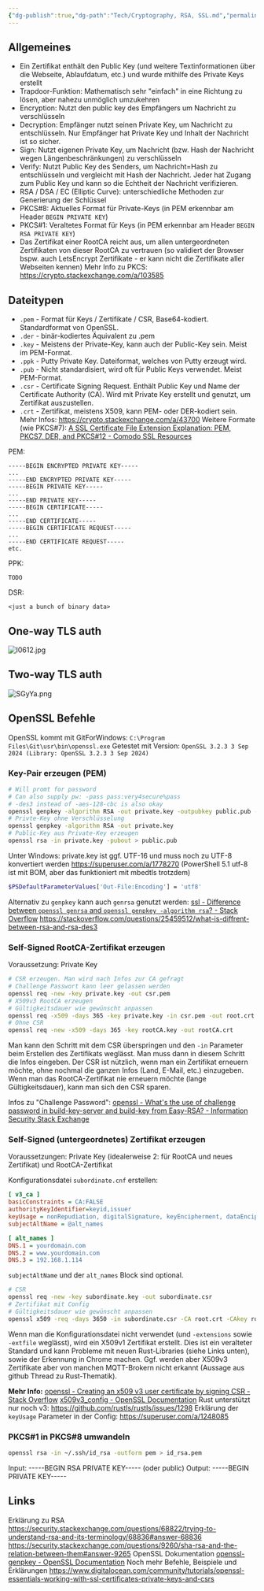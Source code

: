 ```yaml
---
{"dg-publish":true,"dg-path":"Tech/Cryptography, RSA, SSL.md","permalink":"/tech/cryptography-rsa-ssl/","tags":["knowledge-base","german"],"created":"2024-12-06T15:30:53.740+01:00","updated":"2025-05-24T12:53:57.515+02:00"}
---
```


## Allgemeines
- Ein Zertifikat enthält den Public Key (und weitere Textinformationen über die Webseite, Ablaufdatum, etc.) und wurde mithilfe des Private Keys erstellt
- Trapdoor-Funktion: Mathematisch sehr "einfach" in eine Richtung zu lösen, aber nahezu unmöglich umzukehren
- Encryption: Nutzt den public key des Empfängers um Nachricht zu verschlüsseln
- Decryption: Empfänger nutzt seinen Private Key, um Nachricht zu entschlüsseln. Nur Empfänger hat Private Key und Inhalt der Nachricht ist so sicher.
- Sign: Nutzt eigenen Private Key, um Nachricht (bzw. Hash der Nachricht wegen Längenbeschränkungen) zu verschlüsseln
- Verify: Nutzt Public Key des Senders, um Nachricht=Hash zu entschlüsseln und vergleicht mit Hash der Nachricht. Jeder hat Zugang zum Public Key und kann so die Echtheit der Nachricht verifizieren.
- RSA / DSA / EC (Elliptic Curve): unterschiedliche Methoden zur Generierung der Schlüssel
- PKCS#8: Aktuelles Format für Private-Keys (in PEM erkennbar am Header `BEGIN PRIVATE KEY`)
- PKCS#1: Veraltetes Format für Keys (in PEM erkennbar am Header `BEGIN RSA PRIVATE KEY`)
- Das Zertifikat einer RootCA reicht aus, um allen untergeordneten Zertifikaten von dieser RootCA zu vertrauen (so validiert der Browser bspw. auch LetsEncrypt Zertifikate - er kann nicht die Zertifikate aller Webseiten kennen)
Mehr Info zu PKCS: https://crypto.stackexchange.com/a/103585
## Dateitypen
- `.pem` - Format für Keys / Zertifikate / CSR, Base64-kodiert. Standardformat von OpenSSL.
- `.der` - binär-kodiertes Äquivalent zu .pem
- `.key` - Meistens der Private-Key, kann auch der Public-Key sein. Meist im PEM-Format.
- `.ppk` - Putty Private Key. Dateiformat, welches von Putty erzeugt wird.
- `.pub` - Nicht standardisiert, wird oft für Public Keys verwendet. Meist PEM-Format.
- `.csr` - Certificate Signing Request. Enthält Public Key und Name der Certificate Authority (CA). Wird mit Private Key erstellt und genutzt, um Zertifikat auszustellen.
- `.crt` - Zertifikat, meistens X509, kann PEM- oder DER-kodiert sein.
Mehr Infos: https://crypto.stackexchange.com/a/43700
Weitere Formate (wie PKCS#7): [A SSL Certificate File Extension Explanation: PEM, PKCS7, DER, and PKCS#12 - Comodo SSL Resources](https://comodosslstore.com/resources/a-ssl-certificate-file-extension-explanation-pem-pkcs7-der-and-pkcs12/)

PEM:
```
-----BEGIN ENCRYPTED PRIVATE KEY-----
...
-----END ENCRYPTED PRIVATE KEY-----
-----BEGIN PRIVATE KEY-----
...
-----END PRIVATE KEY-----
-----BEGIN CERTIFICATE-----
...
-----END CERTIFICATE-----
-----BEGIN CERTIFICATE REQUEST-----
...
-----END CERTIFICATE REQUEST-----
etc.
```

PPK:
```
TODO
```

DSR:
```
<just a bunch of binary data>
```
## One-way TLS auth
![I0612.jpg](/img/user/_attachments/I0612.jpg)
## Two-way TLS auth
![SGyYa.png](/img/user/_attachments/SGyYa.png)
## OpenSSL Befehle
OpenSSL kommt mit GitForWindows: `C:\Program Files\Git\usr\bin\openssl.exe`
Getestet mit Version: `OpenSSL 3.2.3 3 Sep 2024 (Library: OpenSSL 3.2.3 3 Sep 2024)`
### Key-Pair erzeugen (PEM)
```bash
# Will promt for password
# Can also supply pw: -pass pass:very4secure%pass
# -des3 instead of -aes-128-cbc is also okay
openssl genpkey -algorithm RSA -out private.key -outpubkey public.pub -aes-128-cbc
# Privte-Key ohne Verschlüsselung
openssl genpkey -algorithm RSA -out private.key
# Public-Key aus Private-Key erzeugen
openssl rsa -in private.key -pubout > public.pub
```
Unter Windows: private.key ist ggf. UTF-16 und muss noch zu UTF-8 konvertiert werden https://superuser.com/a/1778270 (PowerShell 5.1 utf-8 ist mit BOM, aber das funktioniert mit mbedtls trotzdem)
```bash
$PSDefaultParameterValues['Out-File:Encoding'] = 'utf8'
```
Alternativ zu `genpkey` kann auch `genrsa` genutzt werden:
[ssl - Difference between `openssl genrsa` and `openssl genpkey -algorithm rsa`? - Stack Overflow](https://stackoverflow.com/questions/65449771/difference-between-openssl-genrsa-and-openssl-genpkey-algorithm-rsa)
https://stackoverflow.com/questions/25459512/what-is-diffrent-between-rsa-and-rsa-des3
### Self-Signed RootCA-Zertifikat erzeugen
Voraussetzung: Private Key
```bash
# CSR erzeugen. Man wird nach Infos zur CA gefragt
# Challenge Passwort kann leer gelassen werden
openssl req -new -key private.key -out csr.pem
# X509v3 RootCA erzeugen
# Gültigkeitsdauer wie gewünscht anpassen
openssl req -x509 -days 365 -key private.key -in csr.pem -out root.crt
# Ohne CSR
openssl req -new -x509 -days 365 -key rootCA.key -out rootCA.crt
```
Man kann den Schritt mit dem CSR überspringen und den `-in` Parameter beim Erstellen des Zertifikats weglässt. Man muss dann in diesem Schritt die Infos eingeben. 
Der CSR ist nützlich, wenn man ein Zertifikat erneuern möchte, ohne nochmal die ganzen Infos (Land, E-Mail, etc.) einzugeben. Wenn man das RootCA-Zertifikat nie erneuern möchte (lange Gültigkeitsdauer), kann man sich den CSR sparen.

Infos zu "Challenge Password": [openssl - What's the use of challenge password in build-key-server and build-key from Easy-RSA? - Information Security Stack Exchange](https://security.stackexchange.com/questions/77028/whats-the-use-of-challenge-password-in-build-key-server-and-build-key-from-easy/77082#77082)
### Self-Signed (untergeordnetes) Zertifikat erzeugen
Voraussetzungen: Private Key (idealerweise 2: für RootCA und neues Zertifikat) und RootCA-Zertifikat

Konfigurationsdatei `subordinate.cnf` erstellen:
```ini
[ v3_ca ]
basicConstraints = CA:FALSE
authorityKeyIdentifier=keyid,issuer
keyUsage = nonRepudiation, digitalSignature, keyEncipherment, dataEncipherment
subjectAltName = @alt_names

[ alt_names ]
DNS.1 = yourdomain.com
DNS.2 = www.yourdomain.com
DNS.3 = 192.168.1.114
```
`subjectAltName`  und der `alt_names` Block sind optional.

```bash
# CSR
openssl req -new -key subordinate.key -out subordinate.csr
# Zertifikat mit Config
# Gültigkeitsdauer wie gewünscht anpassen
openssl x509 -req -days 3650 -in subordinate.csr -CA root.crt -CAkey root.key -CAcreateserial -out subordinate.crt -extfile subordinate.cnf -extensions v3_ca
```
Wenn man die Konfigurationsdatei nicht verwendet (und `-extensions` sowie `-extfile` weglässt), wird ein X509v1 Zertifikat erstellt. Dies ist ein veralteter Standard und kann Probleme mit neuen Rust-Libraries (siehe Links unten), sowie der Erkennung in Chrome machen.
Ggf. werden aber X509v3 Zertifikate aber von manchen MQTT-Brokern nicht erkannt (Aussage aus github Thread zu Rust-Thematik).

**Mehr Info:**
[openssl - Creating an x509 v3 user certificate by signing CSR - Stack Overflow](https://stackoverflow.com/questions/18233835/creating-an-x509-v3-user-certificate-by-signing-csr)
[x509v3_config - OpenSSL Documentation](https://docs.openssl.org/master/man5/x509v3_config/)
Rust unterstützt nur noch v3: https://github.com/rustls/rustls/issues/1298
Erklärung der `keyUsage` Parameter in der Config: https://superuser.com/a/1248085
### PKCS#1 in PKCS#8 umwandeln
````bash
openssl rsa -in ~/.ssh/id_rsa -outform pem > id_rsa.pem
````
Input: -----BEGIN RSA PRIVATE KEY----- (oder public)
Output: -----BEGIN PRIVATE KEY-----
## Links
Erklärung zu RSA
https://security.stackexchange.com/questions/68822/trying-to-understand-rsa-and-its-terminology/68836#answer-68836
https://security.stackexchange.com/questions/9260/sha-rsa-and-the-relation-between-them#answer-9265
OpenSSL Dokumentation
[openssl-genpkey - OpenSSL Documentation](https://docs.openssl.org/3.3/man1/openssl-genpkey/)
Noch mehr Befehle, Beispiele und Erklärungen
https://www.digitalocean.com/community/tutorials/openssl-essentials-working-with-ssl-certificates-private-keys-and-csrs